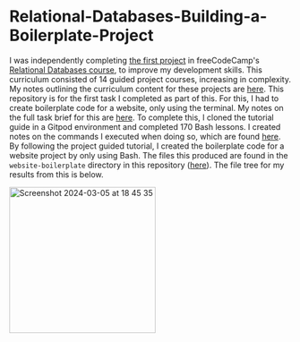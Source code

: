 # Relational-Databases-Building-a-Boilerplate-Project

I was independently completing [the first project](https://www.freecodecamp.org/learn/relational-database/learn-bash-by-building-a-boilerplate/build-a-boilerplate) in freeCodeCamp's [Relational Databases course](https://www.freecodecamp.org/learn/relational-database/), to improve my development skills. This curriculum consisted of 14 guided project courses, increasing in complexity. My notes outlining the curriculum content for these projects are [here](https://github.com/franpanteli/Relational-Databases-Building-a-Boilerplate-Project/blob/main/0%20relational-databases-course-overview.txt). This repository is for the first task I completed as part of this. For this, I had to create boilerplate code for a website, only using the terminal. My notes on the full task brief for this are [here](https://github.com/franpanteli/Relational-Databases-Building-a-Boilerplate-Project/blob/main/1%20project-task-notes.txt). To complete this, I cloned the tutorial guide in a Gitpod environment and completed 170 Bash lessons. I created notes on the commands I executed when doing so, which are found [here](https://github.com/franpanteli/Relational-Databases-Building-a-Boilerplate-Project/blob/main/2%20relational-databases-guided-course-notes.txt). By following the project guided tutorial, I created the boilerplate code for a website project by only using Bash. The files this produced are found in the `website-boilerplate` directory in this repository ([here](https://github.com/franpanteli/Relational-Databases-Building-a-Boilerplate-Project/tree/main/website-boilerplate)). The file tree for my results from this is below. 

<img width="261" alt="Screenshot 2024-03-05 at 18 45 35" src="https://github.com/franpanteli/Relational-Databases-Building-a-Boilerplate-Project/assets/131474705/30158073-06d2-44cb-ae26-b4fd7d15e5ff">
